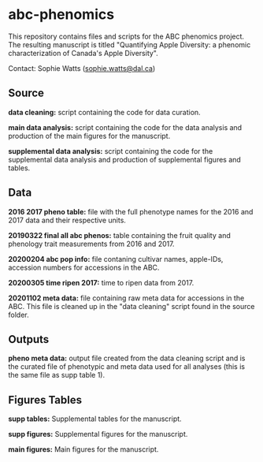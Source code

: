 # abc-phenomics

This repository contains files and scripts for the ABC phenomics project. The resulting manuscript is titled "Quantifying Apple Diversity: a phenomic characterization of Canada's Apple Diversity".

Contact: Sophie Watts (sophie.watts@dal.ca)


## Source

**data cleaning:** script containing the code for data curation.

**main data analysis:** script containing the code for the data analysis and production of the main figures for the manuscript.

**supplemental data analysis:** script containing the code for the supplemental data analysis and production of supplemental figures and tables.


## Data

**2016 2017 pheno table:** file with the full phenotype names for the 2016 and 2017 data and their respective units.

**20190322 final all abc phenos:** table containing the fruit quality and phenology trait measurements from 2016 and 2017.

**20200204 abc pop info:** file contaning cultivar names, apple-IDs, accession numbers for accessions in the ABC.

**20200305 time ripen 2017:** time to ripen data from 2017.

**20201102 meta data:** file containing raw meta data for accessions in the ABC. This file is cleaned up in the "data cleaning" script found in the source folder.


## Outputs

**pheno meta data:** output file created from the data cleaning script and is the curated file of phenotypic and meta data used for all analyses (this is the same file as supp table 1).

## Figures Tables

**supp tables:** Supplemental tables for the manuscript.

**supp figures:** Supplemental figures for the manuscript.

**main figures:** Main figures for the manuscript.
